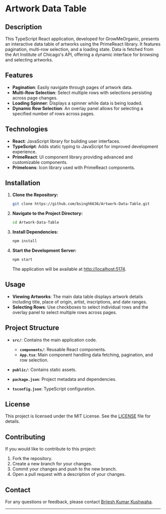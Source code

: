 
# Artwork Data Table

## Description

This TypeScript React application, developed for GrowMeOrganic, presents an interactive data table of artworks using the PrimeReact library. It features pagination, multi-row selection, and a loading state. Data is fetched from the Art Institute of Chicago's API, offering a dynamic interface for browsing and selecting artworks.

## Features

- **Pagination**: Easily navigate through pages of artwork data.
- **Multi-Row Selection**: Select multiple rows with selections persisting across page changes.
- **Loading Spinner**: Displays a spinner while data is being loaded.
- **Dynamic Row Selection**: An overlay panel allows for selecting a specified number of rows across pages.

## Technologies

- **React**: JavaScript library for building user interfaces.
- **TypeScript**: Adds static typing to JavaScript for improved development experience.
- **PrimeReact**: UI component library providing advanced and customizable components.
- **PrimeIcons**: Icon library used with PrimeReact components.

## Installation

1. **Clone the Repository:**

   ```bash
   git clone https://github.com/bsingh6636/Artwork-Data-Table.git
   ```

2. **Navigate to the Project Directory:**

   ```bash
   cd Artwork-Data-Table
   ```

3. **Install Dependencies:**

   ```bash
   npm install
   ```

4. **Start the Development Server:**

   ```bash
   npm start
   ```

   The application will be available at [http://localhost:5174](http://localhost:5174).

## Usage

- **Viewing Artworks**: The main data table displays artwork details including title, place of origin, artist, inscriptions, and date ranges.
- **Selecting Rows**: Use checkboxes to select individual rows and the overlay panel to select multiple rows across pages.

## Project Structure

- **`src/`**: Contains the main application code.
  - **`components/`**: Reusable React components.
  - **`App.tsx`**: Main component handling data fetching, pagination, and row selection.

- **`public/`**: Contains static assets.

- **`package.json`**: Project metadata and dependencies.

- **`tsconfig.json`**: TypeScript configuration.

## License

This project is licensed under the MIT License. See the [LICENSE](LICENSE) file for details.

## Contributing

If you would like to contribute to this project:

1. Fork the repository.
2. Create a new branch for your changes.
3. Commit your changes and push to the new branch.
4. Open a pull request with a description of your changes.

## Contact

For any questions or feedback, please contact [Brijesh Kumar Kushwaha](mailto:bsingh6636@outlook.com).

---
